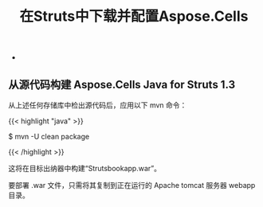 ﻿---
title: 在Struts中下载并配置Aspose.Cells
type: docs
weight: 10
url: /zh/java/download-and-configure-aspose-cells-in-struts/
---
- 
## **从源代码构建 Aspose.Cells Java for Struts 1.3**
从上述任何存储库中检出源代码后，应用以下 mvn 命令：

{{< highlight "java" >}}

 $ mvn -U clean package 

{{< /highlight >}}

这将在目标出纳器中构建“Strutsbookapp.war”。

要部署 .war 文件，只需将其复制到正在运行的 Apache tomcat 服务器 webapp 目录。
